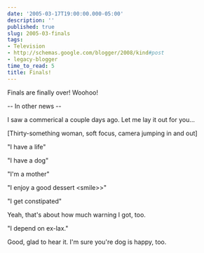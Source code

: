 ```yaml
---
date: '2005-03-17T19:00:00.000-05:00'
description: ''
published: true
slug: 2005-03-finals
tags:
- Television
- http://schemas.google.com/blogger/2008/kind#post
- legacy-blogger
time_to_read: 5
title: Finals!
---
```


Finals are finally over! Woohoo!

-- In other news --

I saw a commerical a couple days ago. Let me lay it out for you...

[Thirty-something woman, soft focus, camera jumping in and out]

"I have a life"

"I have a dog"

"I'm a mother"

"I enjoy a good dessert &lt;smile&gt;>"

"I get constipated"

Yeah, that's about how much warning I got, too.

"I depend on ex-lax."

Good, glad to hear it. I'm sure you're dog is happy, too.
